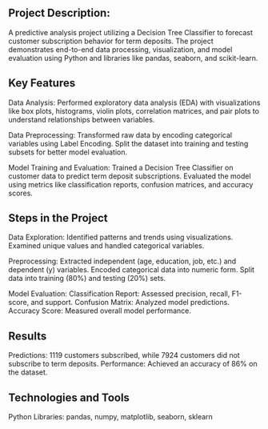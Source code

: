 Project Description:
------------------------
A predictive analysis project utilizing a Decision Tree Classifier to forecast customer subscription behavior for term deposits. The project demonstrates end-to-end data processing, visualization, and model evaluation using Python and libraries like pandas, seaborn, and scikit-learn.

Key Features
---------------
Data Analysis:
Performed exploratory data analysis (EDA) with visualizations like box plots, histograms, violin plots, correlation matrices, and pair plots to understand relationships between variables.

Data Preprocessing:
Transformed raw data by encoding categorical variables using Label Encoding.
Split the dataset into training and testing subsets for better model evaluation.

Model Training and Evaluation:
Trained a Decision Tree Classifier on customer data to predict term deposit subscriptions.
Evaluated the model using metrics like classification reports, confusion matrices, and accuracy scores.

Steps in the Project
-------------------------------
Data Exploration:
Identified patterns and trends using visualizations.
Examined unique values and handled categorical variables.

Preprocessing:
Extracted independent (age, education, job, etc.) and dependent (y) variables.
Encoded categorical data into numeric form.
Split data into training (80%) and testing (20%) sets.

Model Evaluation:
Classification Report: Assessed precision, recall, F1-score, and support.
Confusion Matrix: Analyzed model predictions.
Accuracy Score: Measured overall model performance.

Results
---------------------------
Predictions:
1119 customers subscribed, while 7924 customers did not subscribe to term deposits.
Performance: Achieved an accuracy of 86% on the dataset.

Technologies and Tools
----------------------------------
Python
Libraries: pandas, numpy, matplotlib, seaborn, sklearn
